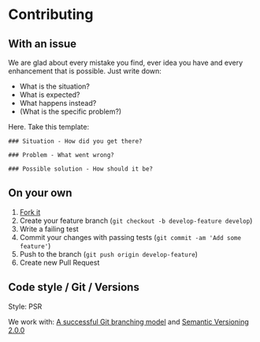 # Contributing

## With an issue

We are glad about every mistake you find, ever idea you have and every enhancement that is possible.
Just write down:

 - What is the situation?
 - What is expected?
 - What happens instead?
 - (What is the specific problem?)

Here. Take this template:

```
### Situation - How did you get there?

### Problem - What went wrong?

### Possible solution - How should it be?
```

## On your own

1. [Fork it](https://github.com/centerax/magento2-magemonkey/fork)
2. Create your feature branch (`git checkout -b develop-feature develop`)
3. Write a failing test
4. Commit your changes with passing tests (`git commit -am 'Add some feature'`)
5. Push to the branch (`git push origin develop-feature`)
6. Create new Pull Request

## Code style / Git / Versions

Style: PSR

We work with: [A successful Git branching model](http://nvie.com/posts/a-successful-git-branching-model/) and [Semantic Versioning 2.0.0](http://semver.org/)
